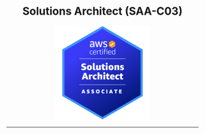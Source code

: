 <h1 align=center> Solutions Architect (SAA-C03) </h1>

<div align=center>
    <img width=250px src="./../../assets/aws-exam/saa.png">
</div>

---

